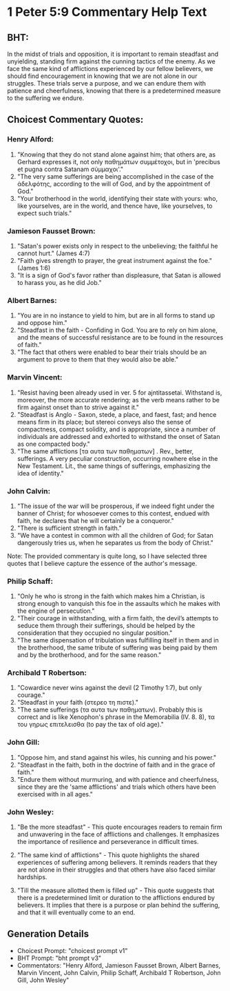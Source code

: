 # 1 Peter 5:9 Commentary Help Text

## BHT:
In the midst of trials and opposition, it is important to remain steadfast and unyielding, standing firm against the cunning tactics of the enemy. As we face the same kind of afflictions experienced by our fellow believers, we should find encouragement in knowing that we are not alone in our struggles. These trials serve a purpose, and we can endure them with patience and cheerfulness, knowing that there is a predetermined measure to the suffering we endure.

## Choicest Commentary Quotes:
### Henry Alford:
1. "Knowing that they do not stand alone against him; that others are, as Gerhard expresses it, not only παθημάτων συμμέτοχοι, but in 'precibus et pugna contra Satanam σύμμαχοι'." 
2. "The very same sufferings are being accomplished in the case of the ἀδελφότης, according to the will of God, and by the appointment of God."
3. "Your brotherhood in the world, identifying their state with yours: who, like yourselves, are in the world, and thence have, like yourselves, to expect such trials."

### Jamieson Fausset Brown:
1. "Satan's power exists only in respect to the unbelieving; the faithful he cannot hurt." (James 4:7) 
2. "Faith gives strength to prayer, the great instrument against the foe." (James 1:6) 
3. "It is a sign of God's favor rather than displeasure, that Satan is allowed to harass you, as he did Job."

### Albert Barnes:
1. "You are in no instance to yield to him, but are in all forms to stand up and oppose him."
2. "Steadfast in the faith - Confiding in God. You are to rely on him alone, and the means of successful resistance are to be found in the resources of faith."
3. "The fact that others were enabled to bear their trials should be an argument to prove to them that they would also be able."

### Marvin Vincent:
1. "Resist having been already used in ver. 5 for ajntitassetai. Withstand is, moreover, the more accurate rendering; as the verb means rather to be firm against onset than to strive against it." 
2. "Steadfast is Anglo - Saxon, stede, a place, and faest, fast; and hence means firm in its place; but stereoi conveys also the sense of compactness, compact solidity, and is appropriate, since a number of individuals are addressed and exhorted to withstand the onset of Satan as one compacted body."
3. "The same afflictions [τα αυτα των παθηματων] . Rev., better, sufferings. A very peculiar construction, occurring nowhere else in the New Testament. Lit., the same things of sufferings, emphasizing the idea of identity."

### John Calvin:
1. "The issue of the war will be prosperous, if we indeed fight under the banner of Christ; for whosoever comes to this contest, endued with faith, he declares that he will certainly be a conqueror."
2. "There is sufficient strength in faith."
3. "We have a contest in common with all the children of God; for Satan dangerously tries us, when he separates us from the body of Christ."

Note: The provided commentary is quite long, so I have selected three quotes that I believe capture the essence of the author's message.

### Philip Schaff:
1. "Only he who is strong in the faith which makes him a Christian, is strong enough to vanquish this foe in the assaults which he makes with the engine of persecution." 
2. "Their courage in withstanding, with a firm faith, the devil’s attempts to seduce them through their sufferings, should be helped by the consideration that they occupied no singular position."
3. "The same dispensation of tribulation was fulfilling itself in them and in the brotherhood, the same tribute of suffering was being paid by them and by the brotherhood, and for the same reason."

### Archibald T Robertson:
1. "Cowardice never wins against the devil (2 Timothy 1:7), but only courage."
2. "Steadfast in your faith (στερεο τη πιστε)."
3. "The same sufferings (τα αυτα των παθηματων). Probably this is correct and is like Xenophon's phrase in the Memorabilia (IV. 8. 8), τα του γηρως επιτελεισθα (to pay the tax of old age)."

### John Gill:
1. "Oppose him, and stand against his wiles, his cunning and his power."
2. "Steadfast in the faith, both in the doctrine of faith and in the grace of faith."
3. "Endure them without murmuring, and with patience and cheerfulness, since they are the 'same afflictions' and trials which others have been exercised with in all ages."

### John Wesley:
1. "Be the more steadfast" - This quote encourages readers to remain firm and unwavering in the face of afflictions and challenges. It emphasizes the importance of resilience and perseverance in difficult times.

2. "The same kind of afflictions" - This quote highlights the shared experiences of suffering among believers. It reminds readers that they are not alone in their struggles and that others have also faced similar hardships.

3. "Till the measure allotted them is filled up" - This quote suggests that there is a predetermined limit or duration to the afflictions endured by believers. It implies that there is a purpose or plan behind the suffering, and that it will eventually come to an end.


## Generation Details
- Choicest Prompt: "choicest prompt v1"
- BHT Prompt: "bht prompt v3"
- Commentators: "Henry Alford, Jamieson Fausset Brown, Albert Barnes, Marvin Vincent, John Calvin, Philip Schaff, Archibald T Robertson, John Gill, John Wesley"
